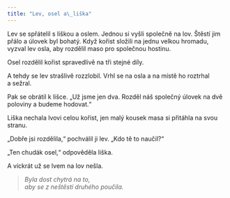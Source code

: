 ```yaml
---
title: "Lev, osel a\_liška"
---
```


  

Lev se spřátelil s liškou a oslem. Jednou si vyšli společně na lov. Štěstí jim přálo a úlovek byl bohatý. Když kořist složili na jednu velkou hromadu, vyzval lev osla, aby rozdělil maso pro společnou hostinu.

Osel rozdělil kořist spravedlivě na tři stejné díly.

A tehdy se lev strašlivě rozzlobil. Vrhl se na osla a na místě ho roztrhal a sežral.

Pak se obrátil k lišce. „Už jsme jen dva. Rozděl náš společný úlovek na dvě poloviny a budeme hodovat.“

Liška nechala lvovi celou kořist, jen malý kousek masa si přitáhla na svou stranu.

„Dobře jsi rozdělila,“ pochválil ji lev. „Kdo tě to naučil?“

„Ten chudák osel,“ odpověděla liška.

A víckrát už se lvem na lov nešla.

> _Byla dost chytrá na to,  
> aby se z neštěstí druhého poučila._
